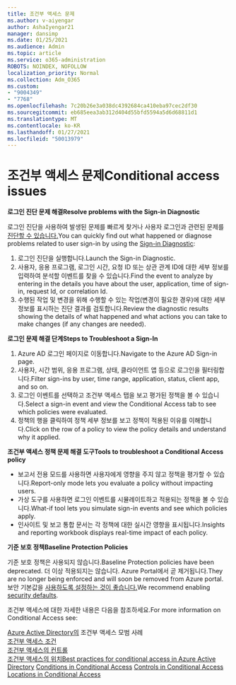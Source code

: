 ```yaml
---
title: 조건부 액세스 문제
ms.author: v-aiyengar
author: AshaIyengar21
manager: dansimp
ms.date: 01/25/2021
ms.audience: Admin
ms.topic: article
ms.service: o365-administration
ROBOTS: NOINDEX, NOFOLLOW
localization_priority: Normal
ms.collection: Adm_O365
ms.custom:
- "9004349"
- "7768"
ms.openlocfilehash: 7c20b26e3a038dc4392684ca410eba97cec2df30
ms.sourcegitcommit: eb685eea3ab312d404d55bfd5594a5d6d68811d1
ms.translationtype: MT
ms.contentlocale: ko-KR
ms.lasthandoff: 01/27/2021
ms.locfileid: "50013979"
---
```

# <a name="conditional-access-issues"></a><span data-ttu-id="23d18-102">조건부 액세스 문제</span><span class="sxs-lookup"><span data-stu-id="23d18-102">Conditional access issues</span></span>

<span data-ttu-id="23d18-103">**로그인 진단 문제 해결**</span><span class="sxs-lookup"><span data-stu-id="23d18-103">**Resolve problems with the Sign-in Diagnostic**</span></span>

<span data-ttu-id="23d18-104">로그인 진단을 사용하여 발생된 문제를 빠르게 찾거나 사용자 로그인과 관련된 문제를 [진단할 수 있습니다.](https://portal.azure.com/#blade/Microsoft_AAD_IAM/ActiveDirectoryMenuBlade/diagnose/symptomId/ms_aad_dxp_signin_caDiagnoseAndSolveSummarySymptom)</span><span class="sxs-lookup"><span data-stu-id="23d18-104">You can quickly find out what happened or diagnose problems related to user sign-in by using the [Sign-in Diagnostic](https://portal.azure.com/#blade/Microsoft_AAD_IAM/ActiveDirectoryMenuBlade/diagnose/symptomId/ms_aad_dxp_signin_caDiagnoseAndSolveSummarySymptom):</span></span>

1. <span data-ttu-id="23d18-105">로그인 진단을 실행합니다.</span><span class="sxs-lookup"><span data-stu-id="23d18-105">Launch the Sign-in Diagnostic.</span></span>
1. <span data-ttu-id="23d18-106">사용자, 응용 프로그램, 로그인 시간, 요청 ID 또는 상관 관계 ID에 대한 세부 정보를 입력하여 분석할 이벤트를 찾을 수 있습니다.</span><span class="sxs-lookup"><span data-stu-id="23d18-106">Find the event to analyze by entering in the details you have about the user, application, time of sign-in, request Id, or correlation Id.</span></span>
1. <span data-ttu-id="23d18-107">수행된 작업 및 변경을 위해 수행할 수 있는 작업(변경이 필요한 경우)에 대한 세부 정보를 표시하는 진단 결과를 검토합니다.</span><span class="sxs-lookup"><span data-stu-id="23d18-107">Review the diagnostic results showing the details of what happened and what actions you can take to make changes (if any changes are needed).</span></span>

<span data-ttu-id="23d18-108">**로그인 문제 해결 단계**</span><span class="sxs-lookup"><span data-stu-id="23d18-108">**Steps to Troubleshoot a Sign-In**</span></span> 

1. <span data-ttu-id="23d18-109">Azure AD 로그인 페이지로 이동합니다.</span><span class="sxs-lookup"><span data-stu-id="23d18-109">Navigate to the Azure AD Sign-in page.</span></span>
1. <span data-ttu-id="23d18-110">사용자, 시간 범위, 응용 프로그램, 상태, 클라이언트 앱 등으로 로그인을 필터링합니다.</span><span class="sxs-lookup"><span data-stu-id="23d18-110">Filter sign-ins by user, time range, application, status, client app, and so on.</span></span>
1. <span data-ttu-id="23d18-111">로그인 이벤트를 선택하고 조건부 액세스 탭을 보고 평가된 정책을 볼 수 있습니다.</span><span class="sxs-lookup"><span data-stu-id="23d18-111">Select a sign-in event and view the Conditional Access tab to see which policies were evaluated.</span></span>
1. <span data-ttu-id="23d18-112">정책의 행을 클릭하여 정책 세부 정보를 보고 정책이 적용된 이유를 이해합니다.</span><span class="sxs-lookup"><span data-stu-id="23d18-112">Click on the row of a policy to view the policy details and understand why it applied.</span></span>

<span data-ttu-id="23d18-113">**조건부 액세스 정책 문제 해결 도구**</span><span class="sxs-lookup"><span data-stu-id="23d18-113">**Tools to troubleshoot a Conditional Access policy**</span></span>

- <span data-ttu-id="23d18-114">보고서 전용 모드를 사용하면 사용자에게 영향을 주지 않고 정책을 평가할 수 있습니다.</span><span class="sxs-lookup"><span data-stu-id="23d18-114">Report-only mode lets you evaluate a policy without impacting users.</span></span>
- <span data-ttu-id="23d18-115">가상 도구를 사용하면 로그인 이벤트를 시뮬레이트하고 적용되는 정책을 볼 수 있습니다.</span><span class="sxs-lookup"><span data-stu-id="23d18-115">What-if tool lets you simulate sign-in events and see which policies apply.</span></span>
- <span data-ttu-id="23d18-116">인사이트 및 보고 통합 문서는 각 정책에 대한 실시간 영향을 표시됩니다.</span><span class="sxs-lookup"><span data-stu-id="23d18-116">Insights and reporting workbook displays real-time impact of each policy.</span></span>

<span data-ttu-id="23d18-117">**기준 보호 정책**</span><span class="sxs-lookup"><span data-stu-id="23d18-117">**Baseline Protection Policies**</span></span>

<span data-ttu-id="23d18-118">기준 보호 정책은 사용되지 않습니다.</span><span class="sxs-lookup"><span data-stu-id="23d18-118">Baseline Protection policies have been deprecated.</span></span> <span data-ttu-id="23d18-119">더 이상 적용되지는 않습니다. Azure Portal에서 곧 제거됩니다.</span><span class="sxs-lookup"><span data-stu-id="23d18-119">They are no longer being enforced and will soon be removed from Azure portal.</span></span> <span data-ttu-id="23d18-120">보안 기본값을 [사용하도록 설정하는 것이 좋습니다.](https://docs.microsoft.com/azure/active-directory/fundamentals/concept-fundamentals-security-defaults)</span><span class="sxs-lookup"><span data-stu-id="23d18-120">We recommend enabling [security defaults](https://docs.microsoft.com/azure/active-directory/fundamentals/concept-fundamentals-security-defaults).</span></span>

<span data-ttu-id="23d18-121">조건부 액세스에 대한 자세한 내용은 다음을 참조하세요.</span><span class="sxs-lookup"><span data-stu-id="23d18-121">For more information on Conditional Access see:</span></span>

<span data-ttu-id="23d18-122">[Azure Active Directory의](https://docs.microsoft.com/azure/active-directory/conditional-access/best-practices) 조건부 액세스 모범 사례  
 [조건부 액세스 조건](https://docs.microsoft.com/azure/active-directory/conditional-access/best-practices)  
 [조건부 액세스의 컨트롤](https://docs.microsoft.com/azure/active-directory/conditional-access/controls)  
 [조건부 액세스의 위치](https://docs.microsoft.com/azure/active-directory/conditional-access/location-condition)</span><span class="sxs-lookup"><span data-stu-id="23d18-122">[Best practices for conditional access in Azure Active Directory](https://docs.microsoft.com/azure/active-directory/conditional-access/best-practices) 
[Conditions in Conditional Access](https://docs.microsoft.com/azure/active-directory/conditional-access/best-practices) 
[Controls in Conditional Access](https://docs.microsoft.com/azure/active-directory/conditional-access/controls) 
[Locations in Conditional Access ](https://docs.microsoft.com/azure/active-directory/conditional-access/location-condition)</span></span>
